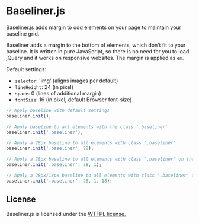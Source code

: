 # Baseliner.js

Baseliner.js adds margin to odd elements on your page to maintain your baseline grid.

Baseliner adds a margin to the bottom of elements, which don’t fit to your baseline. It is written in pure JavaScript, so there
is no need for you to load jQuery and it works on responsive websites. The margin is applied as `em`.

Default settings:

- `selector`: 'img' (aligns images per default)
- `lineHeight`: 24 (in pixel)
- `space`: 0 (lines of additional margin)
- `fontSize`: 16 (in pixel, default Browser font-size)

```javascript
// Apply baseline with default settings
baseliner.init();

// Apply baseline to all elements with the class '.baseliner'
baseliner.init('.baseliner');

// Apply a 28px baseline to all elements with class '.baseliner'
baseliner.init('.baseliner', 28);

// Apply a 28px baseline to all elements with class '.baseliner' on the page and add one baseline margin
baseliner.init('.baseliner', 28, 1);

// Apply a 28px/18px baseline to all elements with class '.baseliner' on the page and add one baseline margin
baseliner.init('.baseliner', 28, 1, 18);
```

## License

Baseliner.js is licensed under the [WTFPL license.](http://sam.zoy.org/wtfpl/)
